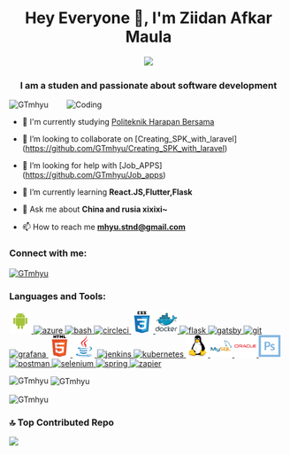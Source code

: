 <h1 align="center">Hey Everyone 👋, I'm Ziidan Afkar Maula</h1>
<div align="center"> <img src="https://onlinegiftools.com/images/examples-onlinegiftools/hadouken.gif"> </div>
<h3 align="center">I am a studen and passionate about software development</h3>
<img align="right" alt="Coding" width="400" src="https://media.tenor.com/x8v1oNUOmg4AAAAd/rickroll-roll.gif">

<p align="left"> <img src="https://komarev.com/ghpvc/?username=GTmhyu&label=Profile%20views&color=0e75b6&style=flat" alt="GTmhyu" /> </p>

- 🔭 I'm currently studying [Politeknik Harapan Bersama](https://poltekharber.ac.id/?gclid=CjwKCAjwyNSoBhA9EiwA5aYlb4YdrbBAm01LuhTaEtlZpV4Zvl2OPbv6R31DoHKy7KyGqRBQrpatCBoCjUwQAvD_BwE)

- 👯 I’m looking to collaborate on [Creating_SPK_with_laravel] (https://github.com/GTmhyu/Creating_SPK_with_laravel)

- 🤝 I’m looking for help with [Job_APPS] (https://github.com/GTmhyu/Job_apps)

- 🌱 I’m currently learning **React.JS,Flutter,Flask**

- 💬 Ask me about **China and rusia xixixi~**

- 📫 How to reach me **mhyu.stnd@gmail.com**


<h3 align="left">Connect with me:</h3>
<p align="left">
<a href="https://www.linkedin.com/in/ziidan-afkar-maula-774a07225/" target="blank"><img align="center" src="https://raw.githubusercontent.com/devicons/github-profile-readme-generator/master/src/images/icons/Social/linked-in-alt.svg" alt="GTmhyu" height="30" width="40" /></a>
  
</p>

<h3 align="left">Languages and Tools:</h3>
<p align="left"> <a href="https://aws.amazon.com" target="_blank" rel="noreferrer"> <img src="https://raw.githubusercontent.com/devicons/devicon/master/icons/android/android-original-wordmark.svg" alt="aws" width="40" height="40"/> </a> <a href="https://android.com/en-in/" target="_blank" rel="noreferrer"> <img src="https://www.vectorlogo.zone/logos/java/java-icon.svg" alt="azure" width="40" height="40"/> </a> <a href="https://www.gnu.org/software/bash/" target="_blank" rel="noreferrer"> <img src="https://www.vectorlogo.zone/logos/html/html-icon.svg" alt="bash" width="40" height="40"/> </a> <a href="https://circleci.com" target="_blank" rel="noreferrer"> <img src="https://www.vectorlogo.zone/logos/circleci/circleci-icon.svg" alt="circleci" width="40" height="40"/> </a> <a href="https://www.w3schools.com/css/" target="_blank" rel="noreferrer"> <img src="https://raw.githubusercontent.com/devicons/devicon/master/icons/css3/css3-original-wordmark.svg" alt="css3" width="40" height="40"/> </a> <a href="https://www.docker.com/" target="_blank" rel="noreferrer"> <img src="https://raw.githubusercontent.com/devicons/devicon/master/icons/docker/docker-original-wordmark.svg" alt="docker" width="40" height="40"/> </a> <a href="https://flask.palletsprojects.com/" target="_blank" rel="noreferrer"> <img src="https://www.vectorlogo.zone/logos/pocoo_flask/pocoo_flask-icon.svg" alt="flask" width="40" height="40"/> </a> <a href="https://www.gatsbyjs.com/" target="_blank" rel="noreferrer"> <img src="https://www.vectorlogo.zone/logos/gatsbyjs/gatsbyjs-icon.svg" alt="gatsby" width="40" height="40"/> </a> <a href="https://git-scm.com/" target="_blank" rel="noreferrer"> <img src="https://www.vectorlogo.zone/logos/git-scm/git-scm-icon.svg" alt="git" width="40" height="40"/> </a> <a href="https://grafana.com" target="_blank" rel="noreferrer"> <img src="https://www.vectorlogo.zone/logos/grafana/grafana-icon.svg" alt="grafana" width="40" height="40"/> </a> <a href="https://www.w3.org/html/" target="_blank" rel="noreferrer"> <img src="https://raw.githubusercontent.com/devicons/devicon/master/icons/html5/html5-original-wordmark.svg" alt="html5" width="40" height="40"/> </a> <a href="https://www.java.com" target="_blank" rel="noreferrer"> <img src="https://raw.githubusercontent.com/devicons/devicon/master/icons/java/java-original.svg" alt="java" width="40" height="40"/> </a> <a href="https://www.jenkins.io" target="_blank" rel="noreferrer"> <img src="https://www.vectorlogo.zone/logos/jenkins/jenkins-icon.svg" alt="jenkins" width="40" height="40"/> </a> <a href="https://kubernetes.io" target="_blank" rel="noreferrer"> <img src="https://www.vectorlogo.zone/logos/kubernetes/kubernetes-icon.svg" alt="kubernetes" width="40" height="40"/> </a> <a href="https://www.linux.org/" target="_blank" rel="noreferrer"> <img src="https://raw.githubusercontent.com/devicons/devicon/master/icons/linux/linux-original.svg" alt="linux" width="40" height="40"/> </a> <a href="https://www.mysql.com/" target="_blank" rel="noreferrer"> <img src="https://raw.githubusercontent.com/devicons/devicon/master/icons/mysql/mysql-original-wordmark.svg" alt="mysql" width="40" height="40"/> </a> <a href="https://www.nginx.com" target="_blank" rel="noreferrer"> <img src="https://raw.githubusercontent.com/devicons/devicon/master/icons/oracle/oracle-original.svg" alt="nginx" width="40" height="40"/> </a> <a href="https://www.photoshop.com/en" target="_blank" rel="noreferrer"> <img src="https://raw.githubusercontent.com/devicons/devicon/master/icons/photoshop/photoshop-line.svg" alt="photoshop" width="40" height="40"/> </a> <a href="https://postman.com" target="_blank" rel="noreferrer"> <img src="https://www.vectorlogo.zone/logos/getpostman/getpostman-icon.svg" alt="postman" width="40" height="40"/> </a> <a href="https://www.selenium.dev" target="_blank" rel="noreferrer"> <img src="https://raw.githubusercontent.com/detain/svg-logos/780f25886640cef088af994181646db2f6b1a3f8/svg/selenium-logo.svg" alt="selenium" width="40" height="40"/> </a> <a href="https://spring.io/" target="_blank" rel="noreferrer"> <img src="https://www.vectorlogo.zone/logos/springio/springio-icon.svg" alt="spring" width="40" height="40"/> </a> <a href="https://zapier.com" target="_blank" rel="noreferrer"> <img src="https://www.vectorlogo.zone/logos/zapier/zapier-icon.svg" alt="zapier" width="40" height="40"/> </a> </p>

<p><img align="left" src="https://github-readme-stats.vercel.app/api/top-langs?username=GTmhyu&show_icons=true&locale=en&layout=compact" alt="GTmhyu" /></p>

<p>&nbsp;<img align="center" src="https://github-readme-stats.vercel.app/api?username=GTmhyu&show_icons=true&locale=en" alt="GTmhyu" /></p>

<p><img align="center" src="https://github-readme-streak-stats.herokuapp.com/?user=GTmhyu&" alt="GTmhyu" /></p>

### 🔝 Top Contributed Repo
![](https://github-contributor-stats.vercel.app/api?username=GTmhyu&limit=5&theme=flat&combine_all_yearly_contributions=true)
